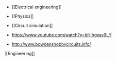 - [[Electrical engineering]]
- [[Physics]]
- [[Circuit simulation]]

- https://www.youtube.com/watch?v=bHIhgxav9LY

- http://www.bowdenshobbycircuits.info/

[[Engineering]]
